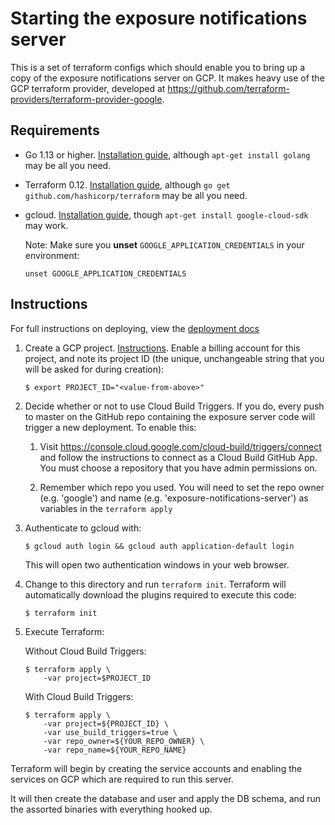 # Starting the exposure notifications server

This is a set of terraform configs which should enable you to bring up a copy of
the exposure notifications server on GCP.  It makes heavy use of the GCP
terraform provider, developed at
https://github.com/terraform-providers/terraform-provider-google.

## Requirements

- Go 1.13 or higher. [Installation guide](https://golang.org/doc/install),
  although `apt-get install golang` may be all you need.

- Terraform 0.12. [Installation guide](https://www.terraform.io/downloads.html),
  although `go get github.com/hashicorp/terraform` may be all you need.

- gcloud. [Installation guide](https://cloud.google.com/sdk/install), though
  `apt-get install google-cloud-sdk` may work.

    Note: Make sure you **unset** `GOOGLE_APPLICATION_CREDENTIALS` in your
    environment:

    ```text
    unset GOOGLE_APPLICATION_CREDENTIALS
    ```

## Instructions

For full instructions on deploying, view the [deployment docs](../docs/deploying.md)

1.  Create a GCP project.
    [Instructions](https://cloud.google.com/resource-manager/docs/creating-managing-projects).
    Enable a billing account for this project, and note its project ID (the
    unique, unchangeable string that you will be asked for during creation):

    ```text
    $ export PROJECT_ID="<value-from-above>"
    ```

1.  Decide whether or not to use Cloud Build Triggers. If you do, every push to
    master on the GitHub repo containing the exposure server code will trigger a
    new deployment. To enable this:

    1.  Visit https://console.cloud.google.com/cloud-build/triggers/connect and
        follow the instructions to connect as a Cloud Build GitHub App. You must
        choose a repository that you have admin permissions on.

    1.  Remember which repo you used. You will need to set the repo owner (e.g.
        'google') and name (e.g. 'exposure-notifications-server') as variables
        in the `terraform apply`

1.  Authenticate to gcloud with:

    ```text
    $ gcloud auth login && gcloud auth application-default login
    ```

    This will open two authentication windows in your web browser.

1.  Change to this directory and run `terraform init`. Terraform will
    automatically download the plugins required to execute this code:

    ```text
    $ terraform init
    ```

1.  Execute Terraform:

    Without Cloud Build Triggers:

    ```text
    $ terraform apply \
        -var project=$PROJECT_ID
    ```

    With Cloud Build Triggers:

    ```text
    $ terraform apply \
        -var project=${PROJECT_ID} \
        -var use_build_triggers=true \
        -var repo_owner=${YOUR_REPO_OWNER} \
        -var repo_name=${YOUR_REPO_NAME}
    ```

Terraform will begin by creating the service accounts and enabling the services
on GCP which are required to run this server.

It will then create the database and user and apply the DB schema, and run the assorted binaries with everything hooked up.
